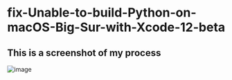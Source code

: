 # fix-Unable-to-build-Python-on-macOS-Big-Sur-with-Xcode-12-beta
## This is a screenshot of my process
![image](https://github.com/LearningChanging/fix-Unable-to-build-Python-on-macOS-Big-Sur-with-Xcode-12-beta/blob/main/images/inporcess_image.png)
